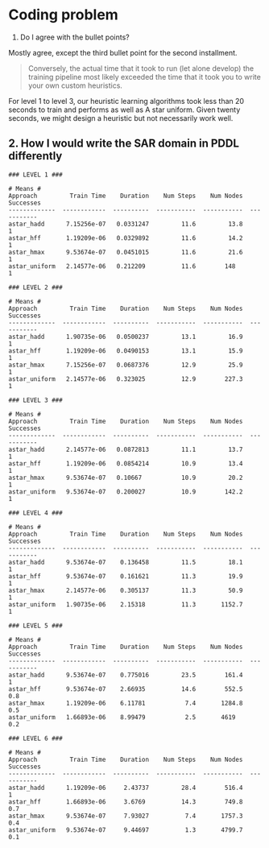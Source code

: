 # Coding problem

1. Do I agree with the bullet points?

Mostly agree, except the third bullet point for the second installment.

> Conversely, the actual time that it took to run (let alone develop) the training pipeline most likely exceeded the time that it took you to write your own custom heuristics.

For level 1 to level 3, our heuristic learning algorithms took less than 20 seconds to train and performs as well as A star uniform. Given twenty seconds, we might design a heuristic but not necessarily work well.  

## 2. How I would write the SAR domain in PDDL differently


```
### LEVEL 1 ###

# Means #
Approach         Train Time    Duration    Num Steps    Num Nodes    Successes
-------------  ------------  ----------  -----------  -----------  -----------
astar_hadd      7.15256e-07   0.0331247         11.6         13.8            1
astar_hff       1.19209e-06   0.0329892         11.6         14.2            1
astar_hmax      9.53674e-07   0.0451015         11.6         21.6            1
astar_uniform   2.14577e-06   0.212209          11.6        148              1

### LEVEL 2 ###

# Means #
Approach         Train Time    Duration    Num Steps    Num Nodes    Successes
-------------  ------------  ----------  -----------  -----------  -----------
astar_hadd      1.90735e-06   0.0500237         13.1         16.9            1
astar_hff       1.19209e-06   0.0490153         13.1         15.9            1
astar_hmax      7.15256e-07   0.0687376         12.9         25.9            1
astar_uniform   2.14577e-06   0.323025          12.9        227.3            1

### LEVEL 3 ###

# Means #
Approach         Train Time    Duration    Num Steps    Num Nodes    Successes
-------------  ------------  ----------  -----------  -----------  -----------
astar_hadd      2.14577e-06   0.0872813         11.1         13.7            1
astar_hff       1.19209e-06   0.0854214         10.9         13.4            1
astar_hmax      9.53674e-07   0.10667           10.9         20.2            1
astar_uniform   9.53674e-07   0.200027          10.9        142.2            1

### LEVEL 4 ###

# Means #
Approach         Train Time    Duration    Num Steps    Num Nodes    Successes
-------------  ------------  ----------  -----------  -----------  -----------
astar_hadd      9.53674e-07    0.136458         11.5         18.1            1
astar_hff       9.53674e-07    0.161621         11.3         19.9            1
astar_hmax      2.14577e-06    0.305137         11.3         50.9            1
astar_uniform   1.90735e-06    2.15318          11.3       1152.7            1

### LEVEL 5 ###

# Means #
Approach         Train Time    Duration    Num Steps    Num Nodes    Successes
-------------  ------------  ----------  -----------  -----------  -----------
astar_hadd      9.53674e-07    0.775016         23.5        161.4          1
astar_hff       9.53674e-07    2.66935          14.6        552.5          0.8
astar_hmax      1.19209e-06    6.11781           7.4       1284.8          0.5
astar_uniform   1.66893e-06    8.99479           2.5       4619            0.2

### LEVEL 6 ###

# Means #
Approach         Train Time    Duration    Num Steps    Num Nodes    Successes
-------------  ------------  ----------  -----------  -----------  -----------
astar_hadd      1.19209e-06     2.43737         28.4        516.4          1
astar_hff       1.66893e-06     3.6769          14.3        749.8          0.7
astar_hmax      9.53674e-07     7.93027          7.4       1757.3          0.4
astar_uniform   9.53674e-07     9.44697          1.3       4799.7          0.1
```